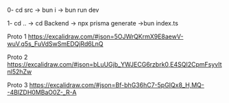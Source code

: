 0- cd src -> bun i -> bun run dev

1- cd .. -> cd Backend -> npx prisma generate ->bun index.ts



Proto 1 https://excalidraw.com/#json=5OJWrQKrmX9E8aewV-wuV,q5s_FuVdSwSmEDQjRd6LnQ      


Proto 2 https://excalidraw.com/#json=bLuUGjb_YWJECG6rzbrk0,E4SQI2CpmFsyvItnl52hZw    


Proto 3 https://excalidraw.com/#json=Bf-bhG36hC7-5pGIQx8_H,MQ--4BlZDH0MBaO0Z-_R-A